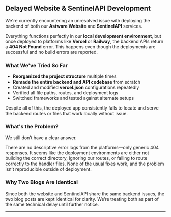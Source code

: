 ## Delayed Website & SentinelAPI Development

We're currently encountering an unresolved issue with deploying the backend of both our **Astware Website** and **SentinelAPI** services.

Everything functions perfectly in our **local development environment**, but once deployed to platforms like **Vercel** or **Railway**, the backend APIs return a **404 Not Found** error. This happens even though the deployments are successful and no build errors are reported.

### What We've Tried So Far

- **Reorganized the project structure** multiple times
- **Remade the entire backend and API codebase** from scratch
- Created and modified **vercel.json** configurations repeatedly
- Verified all file paths, routes, and deployment logs
- Switched frameworks and tested against alternate setups

Despite all of this, the deployed app consistently fails to locate and serve the backend routes or files that work locally without issue.

### What's the Problem?

We still don’t have a clear answer.

There are no descriptive error logs from the platforms—only generic 404 responses. It seems like the deployment environments are either not building the correct directory, ignoring our routes, or failing to route correctly to the handler files. None of the usual fixes work, and the problem isn’t reproducible outside of deployment.

### Why Two Blogs Are Identical

Since both the website and SentinelAPI share the same backend issues, the two blog posts are kept identical for clarity. We’re treating both as part of the same technical delay until further notice.

---
